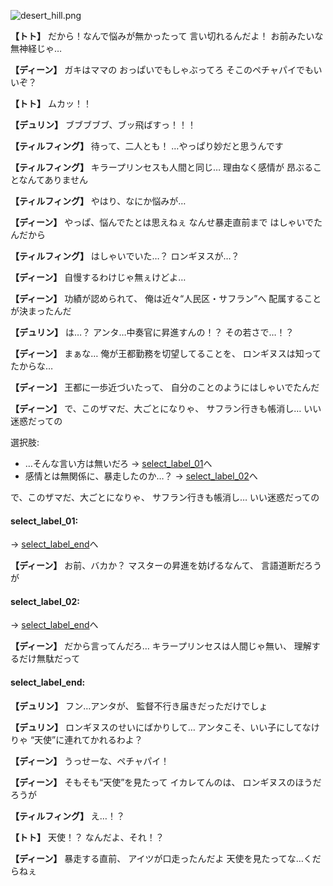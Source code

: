 
![desert_hill.png](../images/backgrounds/desert_hill.png)

**【トト】**
だから！なんで悩みが無かったって
言い切れるんだよ！
お前みたいな無神経じゃ…

**【ディーン】**
ガキはママの
おっぱいでもしゃぶってろ
そこのペチャパイでもいいぞ？

**【トト】**
ムカッ！！

**【デュリン】**
ブブブブブ、ブッ飛ばすっ！！！

**【ティルフィング】**
待って、二人とも！
…やっぱり妙だと思うんです

**【ティルフィング】**
キラープリンセスも人間と同じ…
理由なく感情が
昂ぶることなんてありません

**【ティルフィング】**
やはり、なにか悩みが…

**【ディーン】**
やっぱ、悩んでたとは思えねぇ
なんせ暴走直前まで
はしゃいでたんだから

**【ティルフィング】**
はしゃいでいた…？
ロンギヌスが…？

**【ディーン】**
自慢するわけじゃ無ぇけどよ…

**【ディーン】**
功績が認められて、
俺は近々“人民区・サフラン”へ
配属することが決まったんだ

**【デュリン】**
は…？
アンタ…中奏官に昇進すんの！？
その若さで…！？

**【ディーン】**
まぁな…
俺が王都勤務を切望してることを、
ロンギヌスは知ってたからな…

**【ディーン】**
王都に一歩近づいたって、
自分のことのようにはしゃいでたんだ

**【ディーン】**
で、このザマだ、大ごとになりゃ、
サフラン行きも帳消し…
いい迷惑だっての

選択肢:
- …そんな言い方は無いだろ → [select_label_01](#select_label_01)へ
- 感情とは無関係に、暴走したのか…？ → [select_label_02](#select_label_02)へ

で、このザマだ、大ごとになりゃ、
サフラン行きも帳消し…
いい迷惑だっての

#### select_label_01:
 → [select_label_end](#select_label_end)へ

**【ディーン】**
お前、バカか？
マスターの昇進を妨げるなんて、
言語道断だろうが

#### select_label_02:
 → [select_label_end](#select_label_end)へ

**【ディーン】**
だから言ってんだろ…
キラープリンセスは人間じゃ無い、
理解するだけ無駄だって

#### select_label_end:

**【デュリン】**
フン…アンタが、
監督不行き届きだっただけでしょ

**【デュリン】**
ロンギヌスのせいにばかりして…
アンタこそ、いい子にしてなけりゃ
“天使”に連れてかれるわよ？

**【ディーン】**
うっせーな、ペチャパイ！

**【ディーン】**
そもそも“天使”を見たって
イカレてんのは、
ロンギヌスのほうだろうが

**【ティルフィング】**
え…！？

**【トト】**
天使！？
なんだよ、それ！？

**【ディーン】**
暴走する直前、
アイツが口走ったんだよ
天使を見たってな…くだらねぇ